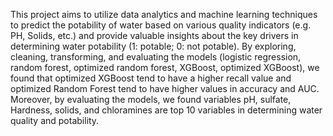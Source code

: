 This project aims to utilize data analytics and machine learning techniques to predict the potability of water based on various quality 
indicators (e.g. PH, Solids, etc.) and provide valuable insights about the key drivers in determining water potability (1: potable; 0: not potable).
By exploring, cleaning, transforming, and evaluating the models (logistic regression, random forest, optimized random forest, XGBoost, optimized
XGBoost), we found that optimized XGBoost tend to have a higher recall value and optimized Random Forest tend to have higher values in accuracy and
AUC. Moreover, by evaluating the models, we found variables pH, sulfate, Hardness, solids, and chloramines are top 10 variables in determining water
quality and potability.
